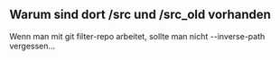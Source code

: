 ## Warum sind dort /src und /src_old vorhanden

Wenn man mit git filter-repo arbeitet, sollte man nicht --inverse-path vergessen...
